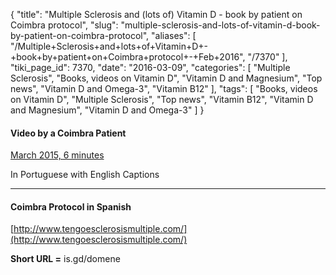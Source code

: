 {
    "title": "Multiple Sclerosis and (lots of) Vitamin D - book by patient on Coimbra protocol",
    "slug": "multiple-sclerosis-and-lots-of-vitamin-d-book-by-patient-on-coimbra-protocol",
    "aliases": [
        "/Multiple+Sclerosis+and+lots+of+Vitamin+D+-+book+by+patient+on+Coimbra+protocol+-+Feb+2016",
        "/7370"
    ],
    "tiki_page_id": 7370,
    "date": "2016-03-09",
    "categories": [
        "Multiple Sclerosis",
        "Books, videos on Vitamin D",
        "Vitamin D and Magnesium",
        "Top news",
        "Vitamin D and Omega-3",
        "Vitamin B12"
    ],
    "tags": [
        "Books, videos on Vitamin D",
        "Multiple Sclerosis",
        "Top news",
        "Vitamin B12",
        "Vitamin D and Magnesium",
        "Vitamin D and Omega-3"
    ]
}


#### Video by a Coimbra Patient

[March 2015, 6 minutes](https://www.youtube.com/watch?v=Mb8mJ-L16Ik&feature=share)

In Portuguese with English Captions

---

#### Coimbra Protocol in Spanish

[http://www.tengoesclerosismultiple.com/](http://www.tengoesclerosismultiple.com/)

 **Short URL =** is.gd/domene